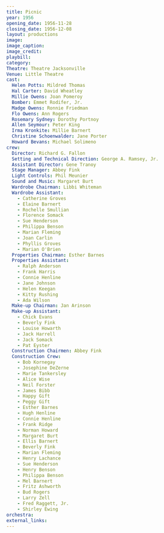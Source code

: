 ```yaml
---
title: Picnic
year: 1956
opening_date: 1956-11-28
closing_date: 1956-12-08
layout: productions
image:
image_caption:
image_credit:
playbill: 
category: 
Theatre: Theatre Jacksonville
Venue: Little Theatre
cast:
  Helen Potts: Mildred Thomas
  Hal Carter: David Wheatley
  Millie Owens: Joan Pomeroy
  Bomber: Emmet Rodifer, Jr.
  Madge Owens: Ronnie Friedman
  Flo Owens: Ann Rogers
  Rosemary Sydney: Dorothy Portnoy
  Allen Seymour: Peter King
  Irma Kronkite: Millie Barnert
  Christine Schoenwalder: Jane Porter
  Howard Bevans: Michael Solimeno
crew:
  Director: Richard G. Fallon
  Setting and Technical Direction: George A. Ramsey, Jr.
  Assistant Director: Gene Tranoy
  Stage Manager: Abbey Fink
  Light Controls: Phil Meunier
  Sound and Music: Margaret Burt
  Wardrobe Chairman: Libbi Whiteman
  Wardrobe Assistant:
    - Catherine Groves
    - Elaine Barnert
    - Rochelle Smullian
    - Florence Somack
    - Sue Henderson
    - Philippa Benson
    - Marian Fleming
    - Joan Carlin
    - Phyllis Groves
    - Marian O'Brien
  Properties Chairman: Esther Barnes
  Properties Assistant:
    - Ralph Anderson
    - Frank Harris
    - Connie Henline
    - Jane Johnson
    - Helen Keegan
    - Kitty Rushing
    - Ada Wilson
  Make-up Chairman: Jan Arinson
  Make-up Assistant:
    - Chick Evans
    - Beverly Fink
    - Louise Howarth
    - Jack Harrell
    - Jack Somack
    - Pat Eyster
  Construction Chairmen: Abbey Fink
  Construction Crew:
    - Bob Kornegay
    - Josephine DeZerne
    - Marie Tankersley
    - Alice Wise
    - Neil Forster
    - James Bibb
    - Happy Gift
    - Peggy Gift
    - Esther Barnes
    - Hugh Henline
    - Connie Henline
    - Frank Ridge
    - Norman Howard
    - Margaret Burt
    - Ellis Barnert
    - Beverly Fink
    - Marian Fleming
    - Henry Lachance
    - Sue Henderson
    - Henry Benson
    - Philippa Benson
    - Mel Barnert
    - Fritz Ashworth
    - Bud Rogers
    - Larry Zell
    - Fred Raggett, Jr.
    - Shirley Ewing
orchestra:
external_links:
---
```


